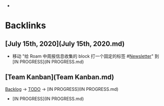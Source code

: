 - 

# Backlinks
## [July 15th, 2020](July 15th, 2020.md)
- 移动 "给 Roam 中周报信息收集的 block 打一个固定的标签 #[Newsletter](Newsletter.md)" 到 [IN PROGRESS](IN PROGRESS.md)

## [Team Kanban](Team Kanban.md)
[Backlog](Backlog.md) -> [TODO](TODO.md) -> [IN PROGRESS](IN PROGRESS.md)

- [IN PROGRESS](IN PROGRESS.md)

